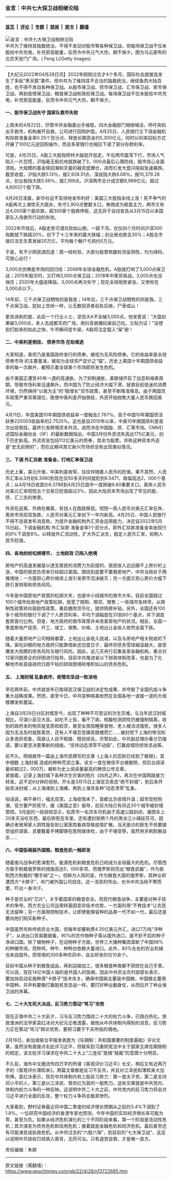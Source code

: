 ### 金言：中共七大保卫战相继沦陷

---

#### [首页](../../../..?n13722685) &nbsp;|&nbsp; [评论](../../../../../epoch-comment?n13722685) &nbsp;|&nbsp; [专题](../../../../../epoch-special?n13722685) &nbsp;|&nbsp; [禁闻](../../../../../epoch-news?n13722685) &nbsp;|&nbsp; [禁书](../../../../../books?n13722685) &nbsp;|&nbsp; [翻墙](https://github.com/gfw-breaker/nogfw/blob/master/README.md?n13722685)


<div><img alt="金言：中共七大保卫战相继沦陷" class="attachment-djy_600_400 size-djy_600_400 wp-post-image" src="https://i.epochtimes.com/assets/uploads/2021/06/id13051093-GettyImages-172632152-600x400.jpg"/>
<div class="caption">
 中共为了维持其独裁统治，不得不发动对股市等各种保卫战，但每场保卫战不仅未能给中共充电，补充邪恶能量，反而令中共元气大伤，朝不保夕。图为乌云密布的北京天安门广场。( Feng Li/Getty Images)
</div></div><hr/><div class="post_content" id="artbody" itemprop="articleBody">
 <!-- article content begin -->
 <p>
  【大纪元2022年04月28日讯】2022年刚刚过去才4个多月，国际社会就接连发生了多起“黑天鹅”事件。但中共为了维持其不合法的独裁统治，继续鱼肉大陆百姓，也不得不发动各种保卫战。从股市保卫战、债市保卫战、汇市保卫战、房市保卫战，再到疫情保卫战、粮食保卫战和政权保卫战。每场保卫战不仅未能给中共充电，补充邪恶能量，反而令中共元气大伤，朝不保夕。
 </p>
 <h4>
  一、股市保卫战失守 国家队救市失败
 </h4>
 <p>
  上周末的4月22日，尽管中共金融委出手维稳，四大金融部门相继喊话，呼吁央妈出手救市，机构展开自救，公司进行回购护盘。4月25日，人民银行又下调金融机构存款准备金率0.25个百分点，释放长期资金约5,300亿元，同时以利率招标方式开展了100亿元逆回购操作，而且多家银行也相应下调了部分存款利率。
 </p>
 <p>
  可是，4月25日，A股三大股指照样大幅低开低走，午后两市震荡下行，市场人气陷入一片恐慌，沪指毫无抵抗地就跌破了3，000点最后心理防线，股市信心全面溃败。大规模的基金赎回潮和天量的融资盘爆仓，进而引发大盘闪电般急速暴跌。截至收盘，沪指大跌5.13％，报2,928.51点，深成指大跌6.08％，报10,379.28点，创业板指大跌5.56％，报2,169点。沪深两市合计成交额8,969亿元，超过4,600只个股下跌。
 </p>
 <p>
  4月26日凌晨，新华社迫不及待地发布利好：美国三大股指全线上涨！死不争气的A股再次上演惊天大跳水，失守2,900点整数关口，券商成为砸盘主力，两市又有近4,000家个股杀跌，超300家个股跌停板，这无异于自动宣告从3月15日以来国家队入场救市行动的失败。
 </p>
 <p>
  2022年开局后，A股走势可谓兵败如山倒，一路下泻。仅仅四个月时间沪深300指数就下跌超20%，创下了十三年来的最大跌幅；创业板也跌去30%；A股总市值已活生生蒸发掉20万亿，平均每个散户亏损约5万元。
 </p>
 <p>
  于是，有不少网民调侃道：周一经检验，大部分股票核酸检测呈阴性，均为绿码，可放心出行！
 </p>
 <p>
  3,000点仿佛是市场的回归线：2008年全球金融危机，A股就打响了3,000点保卫战；2015年股灾时，又打响3,000点保卫战；2018年中美贸易战，3,000点也没保住；2020年大瘟疫降临，3,000点再次失守；现在全球局势紧张，又惨败在3,000点以下。
 </p>
 <p>
  14年前，三千点保卫战牺牲的是我爸；14年后，三千点保卫战牺牲的则是我。三千点保卫战，犹如上甘岭一样，让无数投资者前赴后继，尸骨成山！
 </p>
 <p>
  更具讽刺的是，此前一个行业人士，坚信大A不会破3,000点。他发誓说：“大盘如果破3,000点，本人去成都天府广场，用抖音直播拉屎自己吃。立贴为证！”没想到打脸来的如此之快，牛市瞬间变牛屎，A股将注定载入“屎”册！
 </p>
 <h4>
  二、中美利差倒挂，
  <ok href="https://www.epochtimes.com/gb/tag/%E5%80%BA%E5%88%B8%E5%B8%82%E5%9C%BA.html">
   债券市场
  </ok>
  在劫难逃
 </h4>
 <p>
  大家知道，美债乃是美国政府发行的债券，被视为无风险债券。它的收益率是全球
  <ok href="https://www.epochtimes.com/gb/tag/%E5%80%BA%E5%88%B8%E5%B8%82%E5%9C%BA.html">
   债券市场
  </ok>
  的主要基准，被视为全球资产定价之“锚”。历史上美国十年期国债收益率的每一次飙升，都预示着全球某个市场即将发生危机。
 </p>
 <p>
  由于美国正遭受40年一遇的高通胀，为了抑制通胀，美联储开启了加息和缩表周期，导致市场利率迅速飙升。而中国为了防止经济大幅下滑，拯救目前低迷的消费环境，仍然保持“以我为主”的“稳增长”货币政策，甚至不断降准降息。由于两国货币政策严重背离错位，致使中美利差开始倒挂，外资开始抛售大量人民币换回美元。
 </p>
 <p>
  4月11日，早盘美国10年期国债收益率一度触及2.787％，高于中国10年期国债活跃券220003收益率的2.7525%。这也是自2010年以来，中美10年期国债利差首次出现倒挂。最终引发跨境资本外流，进而冲击中国股、债、汇等市场。CNN引述国际金融协会（IIF）的最新数据指出，中国3月份外资流失高达175亿美元，创下历史新高。外流资金包括112亿美元的债券，其余为股票。并称这种资本外逃是“史无前例的”，而在此期间其它新兴市场却没有出现类似情况。
 </p>
 <h4>
  三、下调
  <ok href="https://www.epochtimes.com/gb/tag/%E5%A4%96%E6%B1%87%E5%AD%98%E6%AC%BE.html">
   外汇存款
  </ok>
  准备金，打响汇率保卫战
 </h4>
 <p>
  历史上看，美元升值，中美利差收窄，往往伴随着人民币的贬值。果不其然，人民币汇率从3月初6.3060到现在仅50多天时间就贬到6.5471，跌幅高达2，000个基点；从4月18日收盘价6.3788到4月25日盘中一度跌破6.60重要关口，离岸人民币对美元汇率短短五个交易日贬值超过3%，因此大陆资本市场出现了罕见的股、债、汇三杀的惨景。
 </p>
 <p>
  外资在逃离，外商在撤离，有钱人在跑路移民。短短一周人民币对美元汇率在岸、离岸市场双双急跌，人民币对美元汇率创下一年内新高。4月25日，中国人民银行不得不连夜发布消息称，为提升金融机构外汇资金运用能力，决定自2022年5月15日起，下调金融机构
  <ok href="https://www.epochtimes.com/gb/tag/%E5%A4%96%E6%B1%87%E5%AD%98%E6%AC%BE.html">
   外汇存款
  </ok>
  准备金率1个百分点，即外汇存款准备金率由现行的9%下调至8%。以释放外汇流动性，扩大外汇派生，稳定人民币汇率，抑制人民币贬值。
 </p>
 <h4>
  四、各地纷纷松绑楼市，
  <ok href="https://www.epochtimes.com/gb/tag/%E5%9C%9F%E5%9C%B0%E8%B4%A2%E6%94%BF.html">
   土地财政
  </ok>
  已陷入绝境
 </h4>
 <p>
  房地产的高速发展是以透支居民的消费力为前提的，居民收入远远跟不上房价的上涨，中国的居民负债率已经超过美国。围绕到底要不要救房地产，中共当局处于两难境地：一方面担心房价继续上涨引发房市泡沫破灭；另一方面又担心房价大幅下跌引发财政和债务风险。
 </p>
 <p>
  今年是中国房地产政策的松绑大年，也是中小线城市的救市大年。目前全国超过100个城市给房地产政策松绑，放宽了限购、限贷、限售；一些城市急转弯，从限制性政策转向鼓励性政策，重启棚改货币化，提供购房补贴。另外，全国还有100多个城市的银行下调了个人房贷利率，平均下调幅度在20到60个基点，并下调首套房首付比例。但是，地方政府的救市政策并未改善房地产的状况。相反，全国一季度房地产投资、开工、竣工、销售、价格、土地出让金收入依然全面下跌。
 </p>
 <p>
  随着大量房地产公司相继暴雷，土地出让金收入锐减，以及与房地产相关税收的下降。寅吃卯粮的地方政府只能靠借新还旧度日子，最终将债务雪球越滚越大，直至爆发大规模的债务风险与银行风险。因此，这几天央行召集各家金融机构，重点对12家问题房企的纾困进行指导。目前中共推进省以下财政体制改革，也是为了化解地市和县级政府日趋干枯的财政困境和堆积如山的债务危机。
 </p>
 <h4>
  五、
  <ok href="https://www.epochtimes.com/gb/tag/%E4%B8%8A%E6%B5%B7%E5%B0%81%E5%9F%8E.html">
   上海封城
  </ok>
  乱象疯传，疫情攻坚战一败涂地
 </h4>
 <p>
  早在两年前，中共就宣布已取得武汉保卫战的决定性成果，并夺取了全国抗疫斗争重大战略成果。然而，直至今日，中共变种病毒依然在全国各地一波接一波的大规模爆发和蔓延。
 </p>
 <p>
  上海自3月28日分区封城至今，出现了种种不可思议的次生灾难，与当年武汉封城相比，可谓小巫见大巫。如吃不上饭，看不了病，核酸检测阴性仍被强制隔离，收到的政府发的物资是变质和假货，甚至女孩陪睡换食物，老人被活活饿死，很多人因为无法及时就医离世，还有人不堪忍受痛苦跳楼而亡……被封控下上海的惨况和众多诡异现象，简直让人目不暇接、瞠目结舌。尽管如此，中共副总理孙春兰仍强调，要以更坚决更果断的措施，“坚持动态清零不动摇”，打赢疫情防控攻坚战等。
 </p>
 <p>
  前不久，网络疯传一篇由上海市民撰写的文章《上海人的忍耐已经到了极限》，其中细数
  <ok href="https://www.epochtimes.com/gb/tag/%E4%B8%8A%E6%B5%B7%E5%B0%81%E5%9F%8E.html">
   上海封城
  </ok>
  造成的种种荒谬之事。该文一度在微信平台被删除，但后台阅读量却超过2，000万，被称为史上阅读量最高的微信公号文章。
  <br/>
  紧接着，记录上海封城下各种次生灾害的短片《四月之声》，再次在中国网路接力转发。这不足6分钟的视频，开头是3月15日上海官员表态“绝不封城”，到后来开始坚决封城；从上海滩到上海瘫，再到上海贪各种“动态清零”乱象。
 </p>
 <p>
  俗话说，祸不单行，福无双至。上海疫情未了，首都北京疫情升温；超市现抢购潮，官方要严防死守。据《美国之音》报导，目前大陆已有将近20个城市被封城管控。3月底的一段视频显示，松原市一名货车司机由于高速公路封闭，被困车上20多天没吃东西，最后猝死在车里。还有遭封锁两个月的黑龙江小城绥芬河，因确诊者冒用家人阴性报告到公家医院看病导致疫情扩散。当天接诊的医生不但要接受组织调查，且要戴着手铐脚镣在医院做体检，由于不堪受辱，竟然用牙刷割腕自杀……
 </p>
 <h4>
  六、中国饭碗装外国粮，粮食危机一触即发
 </h4>
 <p>
  随着俄乌战争的愈演愈烈，能源危机和粮食危机已经成为全球最大的危机。尽管西方联手制裁俄罗斯的措施高达5，000多项，而俄罗斯则亮出“粮食武器”，作为抵制西方制裁的“撒手锏”之一。但鲜为人知的是，作为粮食大国的俄罗斯，其种业却遭西方“卡脖子”，命门被外国公司掐住。这一消息的传出，也令中共当局不寒而栗，吓出一身冷汗。
 </p>
 <p>
  种子是农业的“芯片”，关乎着国家的粮食安全。而现代粮食战争，主要是对种子技术的争夺。西方农业公司运用转基因变异技术优势，一方面利用“不育技术”让农民无法留种；另一方面用控制技术，让即使能够留种的品类一代不如一代，最后还是要向他们购买新种子。
 </p>
 <p>
  中国虽然号称传统农业大国，但每年却要耗费4.35亿美元外汇，进口7万吨“洋种子”。从进出口贸易数据看，90%的农作物种子需从国外进口，是不折不扣的种子净进口国。除了植物种子，在动物种子方面，世界三大猪种集团垄断了中国98%的种猪市场，而种鸡、种牛、种鸭也依赖大量进口。此外，80%左右的农业机械也来自国外。而常用的300多种农药中，自主研发的仅10余个。
 </p>
 <p>
  目前中国从种子到粮食成品，再到运输加工，很多粮食种类都不把控在自己手里。可以说，现在14亿中国人端的是外国人的饭碗。因此中共农业农村部部长表示，要加快启动实施种源“卡脖子”技术攻关，确保中国碗主要装中国粮，中国粮主要用中国种。并声称要像打赢脱贫攻坚战一样，要打好种业翻身仗，从而拉开了种业保卫战的序幕。
 </p>
 <h4>
  七、二十大生死大决战，反习势力策动“骂习”攻势
 </h4>
 <p>
  现在正值中共二十大前夕，习与反习势力围绕二十大的权力斗争，已趋白热化。旅居澳洲的法学家袁红冰对大纪元记者透露，据他从中共体制内得到的消息，反习势力正在策动“骂习”舆论攻势，要把习置于千夫所指的境地。
 </p>
 <p>
  2月18日，新加坡联合早报发表题为《任期制：共和国重要的制度基础》评论文章。虽然没有直接点名批评习近平，但联系到习废除宪法中关于国家主席任期限制的规定，该文批评习谋求在中共二十大上“三连任”是搞“独裁”的意图十分明显。
 </p>
 <p>
  不久前，海外中文圈流传四万字的所谓《客观评价习近平》长文，稍后又有近两万字的《客观评价薄熙来》。两篇文章都是反习不反共，并且对江泽民和薄熙来大加吹捧。袁红冰表示，现在中共体制内有三股反习势力：第一是太子党，第二是支持邓小平的人，第三是以江泽民、曾庆红为首的一股势力。这些文章就是中共党内、体制内权力斗争的一种反映。这说明中共二十大之前，中共党内的反习势力将会对习近平进行全面的反攻，整个权力斗争将会极其惨烈。
 </p>
 <p>
  大家看到，野村证券最近将中国二季度的经济增长预期从之前的3.4%下调到了1.8%。一位研究中国经济的香港专家也预测，今年中国的实际经济增长率可能为零，甚至为负。如果从经济危机演化的三个不同阶段来看，第一个阶段是流动性危机；其次演变为债务危机和信用危机；接着就是金融危机和经济危机。最后甚至还有可能演变成执政危机。从中共过去的“六稳六保”，到目前的“七大保卫战”，这足以说明中共政权已经病入膏肓，无药可治。只有退党自救，才是唯一良方。
 </p>
 <p>
  责任编辑：朱颖
 </p>
 <!-- article content end -->
 <div id="below_article_ad">
 </div>
</div>


---

原文链接（需翻墙）：https://www.epochtimes.com/gb/22/4/28/n13722685.htm
